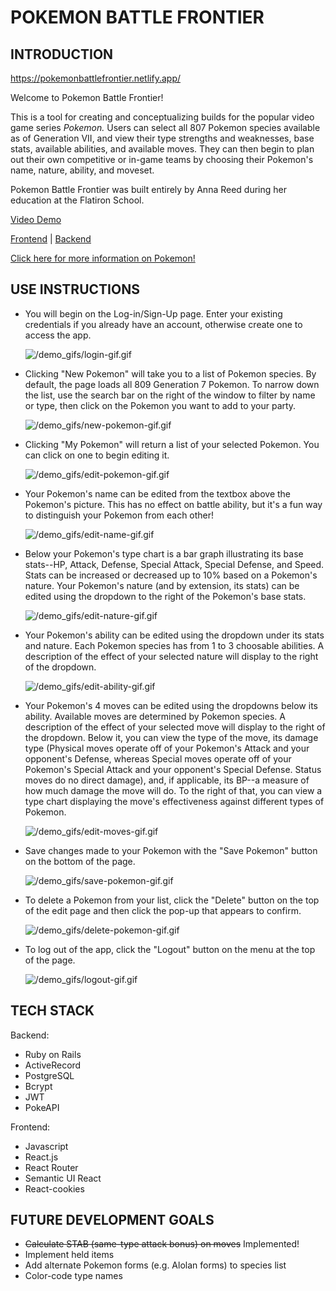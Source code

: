 # POKEMON BATTLE FRONTIER

## INTRODUCTION
https://pokemonbattlefrontier.netlify.app/

Welcome to Pokemon Battle Frontier!

This is a tool for creating and conceptualizing builds for the popular video game series *Pokemon.* Users can select all 807 Pokemon species available as of Generation VII, and view their type strengths and weaknesses, base stats, available abilities, and available moves. They can then begin to plan out their own competitive or in-game teams by choosing their Pokemon's name, nature, ability, and moveset.

Pokemon Battle Frontier was built entirely by Anna Reed during her education at the Flatiron School.

[Video Demo](https://www.youtube.com/watch?v=NWO0fKcTcqY)

[Frontend](https://github.com/reedanna/pokemonbattlefrontier-frontend) | [Backend](https://github.com/reedanna/pokemonbattlefrontier-backend)

[Click here for more information on Pokemon!](https://en.wikipedia.org/wiki/Pok%C3%A9mon_(video_game_series))

## USE INSTRUCTIONS

- You will begin on the Log-in/Sign-Up page. Enter your existing credentials if you already have an account, otherwise create one to access the app.

    ![/demo_gifs/login-gif.gif](/demo_gifs/login-gif.gif)

- Clicking "New Pokemon" will take you to a list of Pokemon species. By default, the page loads all 809 Generation 7 Pokemon. To narrow down the list, use the search bar on the right of the window to filter by name or type, then click on the Pokemon you want to add to your party.

    ![/demo_gifs/new-pokemon-gif.gif](/demo_gifs/new-pokemon-gif.gif)

- Clicking "My Pokemon" will return a list of your selected Pokemon. You can click on one to begin editing it.

    ![/demo_gifs/edit-pokemon-gif.gif](/demo_gifs/edit-pokemon-gif.gif)

-  Your Pokemon's name can be edited from the textbox above the Pokemon's picture. This has no effect on battle ability, but it's a fun way to distinguish your Pokemon from each other!

    ![/demo_gifs/edit-name-gif.gif](/demo_gifs/edit-name-gif.gif)

- Below your Pokemon's type chart is a bar graph illustrating its base stats--HP, Attack, Defense, Special Attack, Special Defense, and Speed. Stats can be increased or decreased up to 10% based on a Pokemon's nature. Your Pokemon's nature (and by extension, its stats) can be edited using the dropdown to the right of the Pokemon's base stats.

    ![/demo_gifs/edit-nature-gif.gif](/demo_gifs/edit-nature-gif.gif)

- Your Pokemon's ability can be edited using the dropdown under its stats and nature. Each Pokemon species has from 1 to 3 choosable abilities. A description of the effect of your selected nature will display to the right of the dropdown.

    ![/demo_gifs/edit-ability-gif.gif](/demo_gifs/edit-ability-gif.gif)

- Your Pokemon's 4 moves can be edited using the dropdowns below its ability. Available moves are determined by Pokemon species. A description of the effect of your selected move will display to the right of the dropdown. Below it, you can view the type of the move, its damage type (Physical moves operate off of your Pokemon's Attack and your opponent's Defense, whereas Special moves operate off of your Pokemon's Special Attack and your opponent's Special Defense. Status moves do no direct damage), and, if applicable, its BP--a measure of how much damage the move will do. To the right of that, you can view a type chart displaying the move's effectiveness against different types of Pokemon. 

    ![/demo_gifs/edit-moves-gif.gif](/demo_gifs/edit-moves-gif.gif)

- Save changes made to your Pokemon with the "Save Pokemon" button on the bottom of the page.

    ![/demo_gifs/save-pokemon-gif.gif](/demo_gifs/save-pokemon-gif.gif)

- To delete a Pokemon from your list, click the "Delete" button on the top of the edit page and then click the pop-up that appears to confirm.

    ![/demo_gifs/delete-pokemon-gif.gif](/demo_gifs/delete-pokemon-gif.gif)

- To log out of the app, click the "Logout" button on the menu at the top of the page.

    ![/demo_gifs/logout-gif.gif](/demo_gifs/logout-gif.gif)

## TECH STACK
Backend:
- Ruby on Rails
- ActiveRecord
- PostgreSQL
- Bcrypt
- JWT
- PokeAPI

Frontend:
- Javascript
- React.js
- React Router
- Semantic UI React
- React-cookies


## FUTURE DEVELOPMENT GOALS
- ~~Calculate STAB (same-type attack bonus) on moves~~ Implemented!
- Implement held items
- Add alternate Pokemon forms (e.g. Alolan forms) to species list
- Color-code type names
